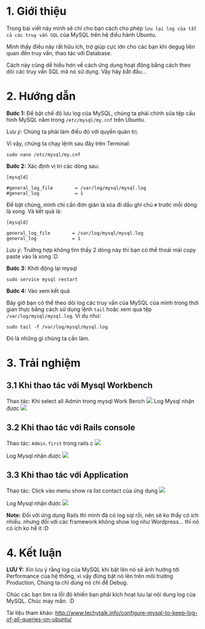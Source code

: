 # 1. Giới thiệu
Trong bài viết này mình sẽ chỉ cho bạn cách cho phép `lưu lại log của tất cả các truy vấn SQL` của MySQL  trên hệ điều hành Ubuntu. 

Mình thấy điều này rất hữu ích, trợ giúp cực lớn cho các bạn khi degug liên quan đến truy vấn, thao tác với Database. 

Cách này cũng dễ hiểu hơn về cách ứng dụng hoạt động bằng cách theo dõi các truy vấn SQL mà nó sử dụng. Vậy hãy bắt đầu...

# 2. Hướng dẫn
**Bước 1:** 
Để bật chế độ lưu log của MySQL, chúng ta phải chỉnh sửa tệp cấu hình MySQL nằm trong `/etc/mysql/my.cnf` trên Ubuntu.

*Lưu ý:* Chúng ta phải làm điều đó với quyền quản trị.

Vì vậy, chúng ta chạy lệnh sau đây trên Terminal:
```
sudo nano /etc/mysql/my.cnf
```

**Bước 2:** Xác định vị trí các dòng sau:
```
[mysqld]

#general_log_file        = /var/log/mysql/mysql.log
#general_log             = 1
```
Để bật chúng, mình chỉ cần đơn giản là xóa đi dấu ghi chú `#` trước mỗi dòng là xong. Và kết quả là:
```
[mysqld]

general_log_file        = /var/log/mysql/mysql.log
general_log             = 1
```

*Lưu ý:* Trường hợp không tìm thấy 2 dòng này thì bạn có thể thoải mái copy paste vào là xong :D

**Bước 3:**  Khới động lại mysql
```
sudo service mysql restart
```

**Bước 4:** Vào xem kết quả

Bây giờ bạn có thể theo dõi log các truy vấn của MySQL của mình trong thời gian thực bằng cách sử dụng lệnh `tail` hoặc xem qua tệp `/var/log/mysql/mysql.log`. Ví dụ như:
```
sudo tail -f /var/log/mysql/mysql.log
```

Đó là những gì chúng ta cần làm.

# 3. Trải nghiệm
## 3.1 Khi thao tác với Mysql Workbench
Thao tác: Khi select all Admin trong mysql Work Bench
![](https://images.viblo.asia/7efaba1c-a948-48a8-b0fd-c6e0896e6582.png)
Log Mysql  nhận được
![](https://images.viblo.asia/abbbc548-576b-4ce7-8bab-e4c180ed1ce0.png)
## 3.2 Khi thao tác với Rails console
Thao tác: `Admin.first` trong rails c
![](https://images.viblo.asia/6011a889-6b84-4543-a79f-61716ac8e12f.png)

Log Mysql nhận được
![](https://images.viblo.asia/81472bde-7b9e-4eac-a4f6-d30ba661aec3.png)

## 3.3 Khi thao tác với Application
Thao tác: Click vào menu show ra list contact của ứng dụng
![](https://images.viblo.asia/5e00b5cf-c78b-4b0d-a716-f70335d19b17.png)

Log Mysql nhận được
![](https://images.viblo.asia/33f9b787-0687-40a2-9e72-8fed9776fc3f.png)

**Note:** Đối với ứng dụng Rails thì mình đã có log sql rồi, nên sẽ ko thấy có ích nhiều. nhưng đối với các framework không show log như Wordpress... thì nó có ích ko hề ít :D
# 4. Kết luận
**LƯU Ý:** Xin lưu ý rằng log của MySQL khi bật lên nó sẽ ảnh hưởng tới Performance của hệ thống, vì vậy đừng bật nó lên trên môi trường Production, Chúng ta chỉ dùng nó chỉ để Debug. 

Chúc các bạn tìm ra lỗi đó khiến bạn phải kích hoạt lưu lại nội dung log của MySQL.
Chúc may mắn. :D

Tài liệu tham khảo: http://www.techytalk.info/configure-mysql-to-keep-log-of-all-queries-on-ubuntu/